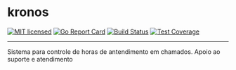 # kronos
[![MIT licensed](https://img.shields.io/badge/license-MIT-blue.svg)](LICENSE)
[![Go Report Card](https://goreportcard.com/badge/github.com/gabrielbo1/kronos)](https://goreportcard.com/report/github.com/gabrielbo1/kronos)
[![Build Status](https://travis-ci.org/gabrielbo1/kronos.svg?branch=master)](https://travis-ci.org/gabrielbo1/kronos)
[![Test Coverage](https://api.codeclimate.com/v1/badges/6fbf27a29a3a69b94dec/test_coverage)](https://codeclimate.com/github/gabrielbo1/kronos/test_coverage)
****
Sistema para controle de horas de antendimento em chamados. Apoio ao suporte e atendimento
